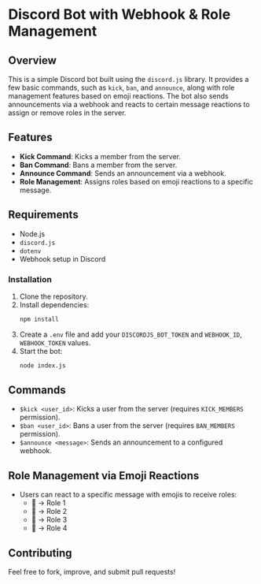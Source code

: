 # Discord Bot with Webhook & Role Management

## Overview

This is a simple Discord bot built using the `discord.js` library. It provides a few basic commands, such as `kick`, `ban`, and `announce`, along with role management features based on emoji reactions. The bot also sends announcements via a webhook and reacts to certain message reactions to assign or remove roles in the server.

## Features

- **Kick Command**: Kicks a member from the server.
- **Ban Command**: Bans a member from the server.
- **Announce Command**: Sends an announcement via a webhook.
- **Role Management**: Assigns roles based on emoji reactions to a specific message.

## Requirements

- Node.js
- `discord.js`
- `dotenv`
- Webhook setup in Discord

### Installation

1. Clone the repository.
2. Install dependencies:
   ```bash
   npm install
   ```
3. Create a `.env` file and add your `DISCORDJS_BOT_TOKEN` and `WEBHOOK_ID`, `WEBHOOK_TOKEN` values.
4. Start the bot:
   ```bash
   node index.js
   ```

## Commands

- `$kick <user_id>`: Kicks a user from the server (requires `KICK_MEMBERS` permission).
- `$ban <user_id>`: Bans a user from the server (requires `BAN_MEMBERS` permission).
- `$announce <message>`: Sends an announcement to a configured webhook.

## Role Management via Emoji Reactions

- Users can react to a specific message with emojis to receive roles:
  - 🍎 → Role 1
  - 🍋 → Role 2
  - 🍐 → Role 3
  - 🍑 → Role 4

## Contributing

Feel free to fork, improve, and submit pull requests!

